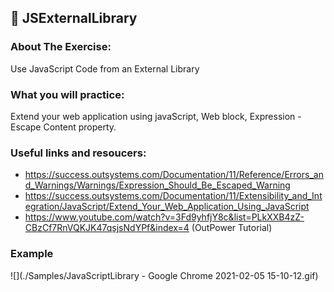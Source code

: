 ## :ledger: JSExternalLibrary

### About The Exercise:

Use JavaScript Code from an External Library

### What you will practice:

Extend your web application using javaScript, Web block, Expression - Escape Content property.

### Useful links and resoucers:

- https://success.outsystems.com/Documentation/11/Reference/Errors_and_Warnings/Warnings/Expression_Should_Be_Escaped_Warning
- https://success.outsystems.com/Documentation/11/Extensibility_and_Integration/JavaScript/Extend_Your_Web_Application_Using_JavaScript
- https://www.youtube.com/watch?v=3Fd9yhfjY8c&list=PLkXXB4zZ-CBzCf7RnVQKJK47qsjsNdYPf&index=4 (OutPower Tutorial)

### Example
![](./Samples/JavaScriptLibrary - Google Chrome 2021-02-05 15-10-12.gif)


